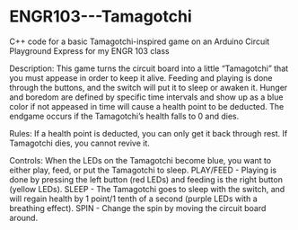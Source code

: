 # ENGR103---Tamagotchi
C++ code for a basic Tamagotchi-inspired game on an Arduino Circuit Playground Express for my ENGR 103 class

Description:
This game turns the circuit board into a little “Tamagotchi” that you must appease in order to keep it alive. Feeding and playing is done through the buttons, and the switch will put it to sleep or awaken it. Hunger and boredom are defined by specific time intervals and show up as a blue color if not appeased in time will cause a health point to be deducted. The endgame occurs if the Tamagotchi’s health falls to 0 and dies. 

Rules: 
If a health point is deducted, you can only get it back through rest.
If Tamagotchi dies, you cannot revive it.

Controls:
When the LEDs on the Tamagotchi become blue, you want to either play, feed, or put the Tamagotchi to sleep. 
PLAY/FEED - Playing is done by pressing the left button (red LEDs) and feeding is the right button (yellow LEDs). 
SLEEP - The Tamagotchi goes to sleep with the switch, and will regain health by 1 point/1 tenth of a second (purple LEDs with a breathing effect). 
SPIN - Change the spin by moving the circuit board around. 
